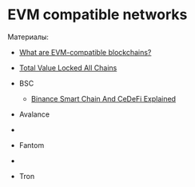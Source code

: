 # EVM compatible networks

Материалы:
* [What are EVM-compatible blockchains?](https://medium.com/eligma-blog/what-are-evm-compatible-blockchains-64f91c97038e)
* [Total Value Locked All Chains](https://defillama.com/chains/EVM)

* BSC
  - [Binance Smart Chain And CeDeFi Explained](https://www.youtube.com/watch?v=iJDoc0kvXLc)
* Avalance
* 
* Fantom
* 
* Tron

